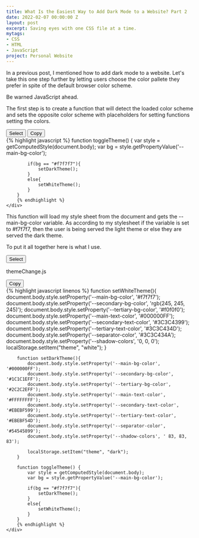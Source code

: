 ```yaml
---
title: What Is the Easiest Way to Add Dark Mode to a Website? Part 2
date: 2022-02-07 00:00:00 Z
layout: post
excerpt: Saving eyes with one CSS file at a time.
mytags:
- CSS
- HTML
- JavaScript
project: Personal Website
---
```


In a previous post, I mentioned how to add dark mode to a website. Let's take this one step further by letting users choose the color pallete they prefer in spite of the default browser color scheme.

Be warned JavaScript ahead. 

The first step is to create a function that will detect the loaded color scheme and sets the opposite color scheme with placeholders for setting functions setting the colors.

<div class="grid-container">
    <div class="grid-item actions">
        <button  class="clickable button" onclick="select(this)">Select</button> 
        <button  class="clickable button" onclick="copy(this)"><i class="fa fa-clipboard" aria-hidden="true"></i> Copy</button>
    </div>
    <div class="grid-item codesnippet">
        {% highlight javascript %}
        function toggleTheme() {
            var style = getComputedStyle(document.body);
            var bg = style.getPropertyValue('--main-bg-color');
            
            if(bg == "#f7f7f7"){
                setDarkTheme();
            }
            else{
                setWhiteTheme();
            }
        }
        {% endhighlight %}
    </div>
</div>

This function will load my style sheet from the document and gets the --main-bg-color variable. 
As according to my stylesheet if the variable is set to #f7f7f7, then the user is being served the light theme or else they are served the dark theme.



To put it all together here is what I use. 
<div class="grid-container">
    <div class="grid-item actions">
        <button  class="clickable button" onclick="select(this)">Select</button> 
        <p>themeChange.js</p>
        <button  class="clickable button" onclick="copy(this)"><i class="fa fa-clipboard" aria-hidden="true"></i> Copy</button>
    </div>
    <div class="grid-item codesnippet">
        {% highlight javascript linenos %}
        function setWhiteTheme(){
            document.body.style.setProperty('--main-bg-color', '#f7f7f7');
            document.body.style.setProperty('--secondary-bg-color', 'rgb(245, 245, 245)');
            document.body.style.setProperty('--tertiary-bg-color', '#f0f0f0');
            document.body.style.setProperty('--main-text-color', '#000000FF');
            document.body.style.setProperty('--secondary-text-color', '#3C3C4399');
            document.body.style.setProperty('--tertiary-text-color', '#3C3C434D');
            document.body.style.setProperty('--separator-color', '#3C3C434A');
            document.body.style.setProperty('--shadow-colors', '0, 0, 0');
            localStorage.setItem("theme", "white");
        }

        function setDarkTheme(){
            document.body.style.setProperty('--main-bg-color', '#000000FF');
            document.body.style.setProperty('--secondary-bg-color', '#1C1C1EFF');
            document.body.style.setProperty('--tertiary-bg-color', '#2C2C2EFF');
            document.body.style.setProperty('--main-text-color', '#FFFFFFFF');
            document.body.style.setProperty('--secondary-text-color', '#EBEBF599');
            document.body.style.setProperty('--tertiary-text-color', '#EBEBF54D');
            document.body.style.setProperty('--separator-color', '#54545899');
            document.body.style.setProperty('--shadow-colors', ' 83, 83, 83');
            
            localStorage.setItem("theme", "dark");
        }

        function toggleTheme() {
            var style = getComputedStyle(document.body);
            var bg = style.getPropertyValue('--main-bg-color');
            
            if(bg == "#f7f7f7"){
                setDarkTheme();
            }
            else{
                setWhiteTheme();
            }
        }
        {% endhighlight %}
    </div>
</div>